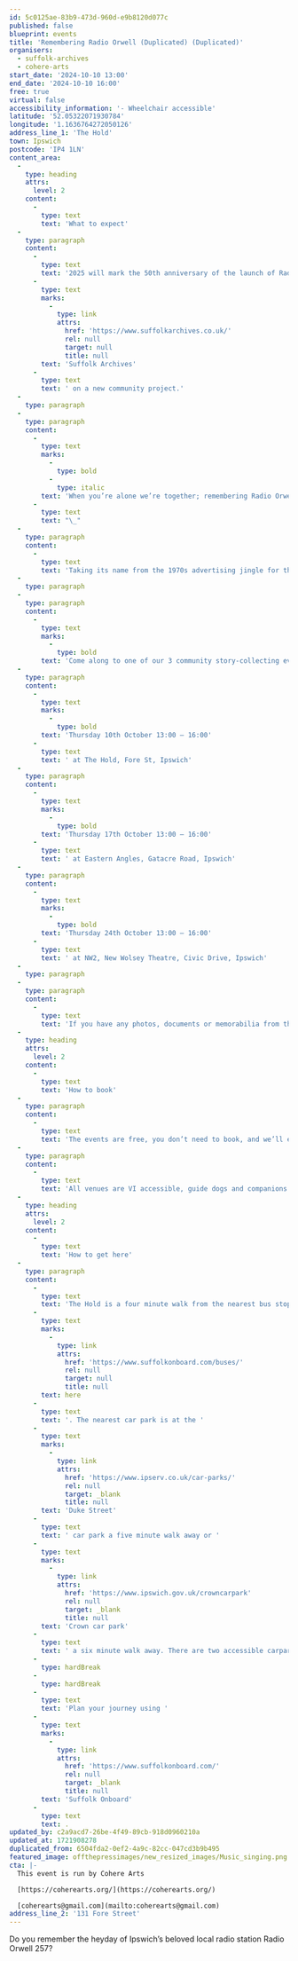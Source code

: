 ```yaml
---
id: 5c0125ae-83b9-473d-960d-e9b8120d077c
published: false
blueprint: events
title: 'Remembering Radio Orwell (Duplicated) (Duplicated)'
organisers:
  - suffolk-archives
  - cohere-arts
start_date: '2024-10-10 13:00'
end_date: '2024-10-10 16:00'
free: true
virtual: false
accessibility_information: '- Wheelchair accessible'
latitude: '52.05322071930784'
longitude: '1.1636764272050126'
address_line_1: 'The Hold'
town: Ipswich
postcode: 'IP4 1LN'
content_area:
  -
    type: heading
    attrs:
      level: 2
    content:
      -
        type: text
        text: 'What to expect'
  -
    type: paragraph
    content:
      -
        type: text
        text: '2025 will mark the 50th anniversary of the launch of Radio Orwell 257, the local radio station that played an integral role in the lives of Ipswich residents from 1975 – 1992. This Autumn, Cohere Arts is delighted to be working in partnership with '
      -
        type: text
        marks:
          -
            type: link
            attrs:
              href: 'https://www.suffolkarchives.co.uk/'
              rel: null
              target: null
              title: null
        text: 'Suffolk Archives'
      -
        type: text
        text: ' on a new community project.'
  -
    type: paragraph
  -
    type: paragraph
    content:
      -
        type: text
        marks:
          -
            type: bold
          -
            type: italic
        text: 'When you’re alone we’re together; remembering Radio Orwell.'
      -
        type: text
        text: "\_"
  -
    type: paragraph
    content:
      -
        type: text
        text: 'Taking its name from the 1970s advertising jingle for the station, this project, made possible with The National Lottery Heritage Fund, will invite Ipswich residents to share their recollections, stories and memorabilia relating to Radio Orwell in three community events to be held at Ipswich venues in October 2024. Stories captured will be transcribed by Suffolk Archives and preserved for years to come as part of their archive collections.'
  -
    type: paragraph
  -
    type: paragraph
    content:
      -
        type: text
        marks:
          -
            type: bold
        text: 'Come along to one of our 3 community story-collecting events:'
  -
    type: paragraph
    content:
      -
        type: text
        marks:
          -
            type: bold
        text: 'Thursday 10th October 13:00 – 16:00'
      -
        type: text
        text: ' at The Hold, Fore St, Ipswich'
  -
    type: paragraph
    content:
      -
        type: text
        marks:
          -
            type: bold
        text: 'Thursday 17th October 13:00 – 16:00'
      -
        type: text
        text: ' at Eastern Angles, Gatacre Road, Ipswich'
  -
    type: paragraph
    content:
      -
        type: text
        marks:
          -
            type: bold
        text: 'Thursday 24th October 13:00 – 16:00'
      -
        type: text
        text: ' at NW2, New Wolsey Theatre, Civic Drive, Ipswich'
  -
    type: paragraph
  -
    type: paragraph
    content:
      -
        type: text
        text: 'If you have any photos, documents or memorabilia from the era, and are happy to bring them along (with consent) we will scan them for the archive. '
  -
    type: heading
    attrs:
      level: 2
    content:
      -
        type: text
        text: 'How to book'
  -
    type: paragraph
    content:
      -
        type: text
        text: 'The events are free, you don’t need to book, and we’ll even throw in a free tea or coffee. '
  -
    type: paragraph
    content:
      -
        type: text
        text: 'All venues are VI accessible, guide dogs and companions are welcome, and the sessions will be supported by fully trained volunteers.'
  -
    type: heading
    attrs:
      level: 2
    content:
      -
        type: text
        text: 'How to get here'
  -
    type: paragraph
    content:
      -
        type: text
        text: 'The Hold is a four minute walk from the nearest bus stop - see the latest bus timetables '
      -
        type: text
        marks:
          -
            type: link
            attrs:
              href: 'https://www.suffolkonboard.com/buses/'
              rel: null
              target: null
              title: null
        text: here
      -
        type: text
        text: '. The nearest car park is at the '
      -
        type: text
        marks:
          -
            type: link
            attrs:
              href: 'https://www.ipserv.co.uk/car-parks/'
              rel: null
              target: _blank
              title: null
        text: 'Duke Street'
      -
        type: text
        text: ' car park a five minute walk away or '
      -
        type: text
        marks:
          -
            type: link
            attrs:
              href: 'https://www.ipswich.gov.uk/crowncarpark'
              rel: null
              target: _blank
              title: null
        text: 'Crown car park'
      -
        type: text
        text: ' a six minute walk away. There are two accessible carpark spaces for blue badge holders in The Hold car park.'
      -
        type: hardBreak
      -
        type: hardBreak
      -
        type: text
        text: 'Plan your journey using '
      -
        type: text
        marks:
          -
            type: link
            attrs:
              href: 'https://www.suffolkonboard.com/'
              rel: null
              target: _blank
              title: null
        text: 'Suffolk Onboard'
      -
        type: text
        text: .
updated_by: c2a9acd7-26be-4f49-89cb-918d0960210a
updated_at: 1721908278
duplicated_from: 6504fda2-0ef2-4a9c-82cc-047cd3b9b495
featured_image: offthepressimages/new_resized_images/Music_singing.png
cta: |-
  This event is run by Cohere Arts

  [https://coherearts.org/](https://coherearts.org/)

  [coherearts@gmail.com](mailto:coherearts@gmail.com)
address_line_2: '131 Fore Street'
---
```

Do you remember the heyday of Ipswich’s beloved local radio station Radio Orwell 257?